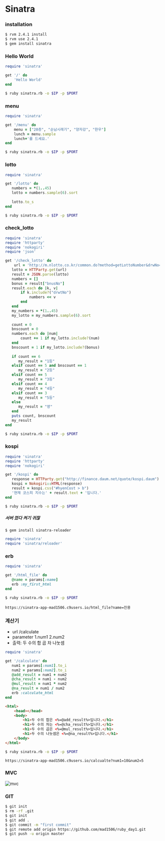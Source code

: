 # Sinatra

### installation

```bash
$ rvm 2.4.1 install
$ rvm use 2.4.1
$ gem install sinatra
```



### Hello World

```ruby
require 'sinatra'

get '/' do
    'Hello World'
end
```

```bash
$ ruby sinatra.rb -o $IP -p $PORT
```



### menu

```ruby
require 'sinatra'

get '/menu' do
    menu = ["20층", "순남시래기", "양자강", "한우"]
    lunch = menu.sample
    lunch+'를 드세요.'
end
```

```bash
$ ruby sinatra.rb -o $IP -p $PORT
```



### lotto

```ruby
require 'sinatra'

get '/lotto' do
   numbers = *(1..45)
   lotto = numbers.sample(6).sort
    
   lotto.to_s
end
```

```bash
$ ruby sinatra.rb -o $IP -p $PORT
```



### check_lotto

```ruby
require 'sinatra'
require 'httparty'
require 'nokogiri'
require 'json'

get '/check_lotto' do
    url = 'http://m.nlotto.co.kr/common.do?method=getLottoNumber&drwNo=809'
   lotto = HTTParty.get(url)
   result = JSON.parse(lotto)
   numbers = []
   bonus = result["bnusNo"]
   result.each do |k, v|
       if k.include?("drwtNo")
           numbers << v
       end
   end
   my_numbers = *(1..45)
   my_lotto = my_numbers.sample(6).sort
   
   count = 0
   bnscount = 0
   numbers.each do |num|
       count += 1 if my_lotto.include?(num)
   end
   bnscount = 1 if my_lotto.include?(bonus)
   
   if count == 6
      my_result = "1등"
   elsif count == 5 and bnscount == 1
      my_result = "2등"
   elsif count == 5
      my_result = "3등"
   elsif count == 4
      my_result = "4등"
   elsif count == 3
      my_result = "5등"
   else
      my_result = "꽝"
   end
   puts count, bnscount
   my_result
end
```

```bash
$ ruby sinatra.rb -o $IP -p $PORT
```



### kospi

```ruby
require 'sinatra'
require 'httparty'
require 'nokogiri'

get '/kospi' do
   response = HTTParty.get("http://finance.daum.net/quote/kospi.daum")
   kospi = Nokogiri::HTML(response)
   result = kospi.css("#hyenCost > b")
   '현재 코스피 지수는' + result.text + '입니다.'
end
```

```bash
$ ruby sinatra.rb -o $IP -p $PORT
```



##### 서버 껐다 켜기 귀찮

```bash
$ gem install sinatra-reloader
```

```ruby
require 'sinatra'
require 'sinatra/reloader'
```



### erb

```ruby
require 'sinatra'

get '/html_file' do
   @name = params[:name]
   erb :my_first_html
end
```

```bash
$ ruby sinatra.rb -o $IP -p $PORT
```

```
https://sinatra-app-mad1506.c9users.io/html_file?name=진용
```



### 계산기

- url    /calculate
- parameter    1.num1 2.num2
- 출력: 두 수의 합 곱 차 나눗셈

```ruby
require 'sinatra'

get '/calculate' do
   num1 = params[:num1].to_i
   num2 = params[:num2].to_i
   @add_result = num1 + num2
   @cha_result = num1 - num2
   @mul_result = num1 * num2
   @na_result = num1 / num2
   erb :calculate_html
end
```

```html
<html>
    <head></head>
    <body>
        <h1>두 수의 합은 <%=@add_result%>입니다.</h1>
        <h1>두 수의 차는 <%=@cha_result%>입니다.</h1>
        <h1>두 수의 곱은 <%=@mul_result%>입니다.</h1>
        <h1>두 수의 나눗셈은 <%=@na_result%>입니다.</h1>
    </body>
</html>
```

```bash
$ ruby sinatra.rb -o $IP -p $PORT
```

```
https://sinatra-app-mad1506.c9users.io/calcualte?num1=10&num2=5
```



### MVC

![mvc](https://helloacm.com/wp-content/uploads/2017/01/model-view-controller-mvc-explained.jpg)



### GIT

```bash
$ git init
$ rm -rf .git
$ git init
$ git add .
$ git commit -m "first commit"
$ git remote add origin https://github.com/mad1506/ruby_day1.git
$ git push -u origin master
```

